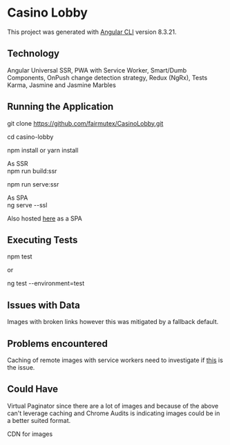 # Casino Lobby

This project was generated with [Angular CLI](https://github.com/angular/angular-cli) version 8.3.21.

## Technology

Angular Universal SSR, PWA with Service Worker, Smart/Dumb Components, OnPush change detection strategy, Redux (NgRx), Tests Karma, Jasmine and Jasmine Marbles

## Running the Application  

git clone https://github.com/fairmutex/CasinoLobby.git  
   
cd casino-lobby
   
npm install or yarn install

As SSR   
npm run build:ssr

npm run serve:ssr

As SPA   
ng serve --ssl

Also hosted [here](https://code.fairmutex.com/projects/web/casino-lobby/) as a SPA

## Executing Tests
npm test

or

ng test --environment=test

## Issues with Data

Images with broken links however this was mitigated by a fallback default.
   

## Problems encountered

Caching of remote images with service workers need to investigate if [this](https://stackoverflow.com/questions/56043880/angular-pwa-caching-remote-images) is the issue.

## Could Have

Virtual Paginator since there are a lot of images and because of the above can't leverage caching and Chrome Audits is indicating images could be in a better suited format.

CDN for images